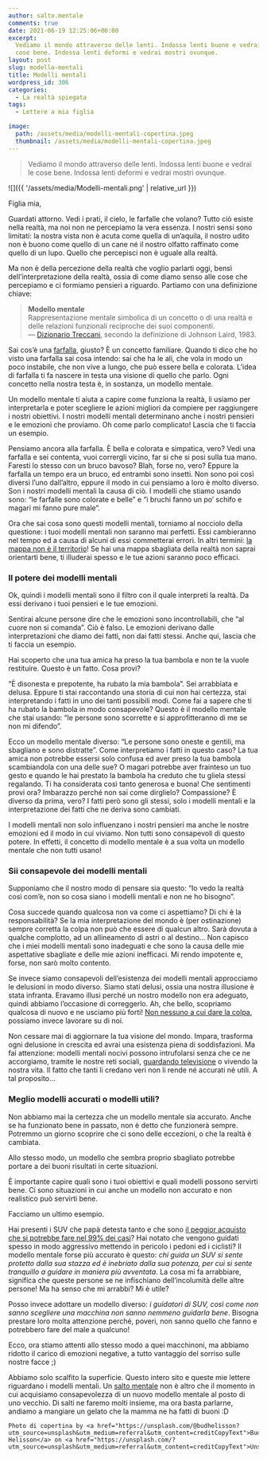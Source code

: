 ```yaml
---
author: salto.mentale
comments: true
date: 2021-06-19 12:25:06+00:00
excerpt:
  Vediamo il mondo attraverso delle lenti. Indossa lenti buone e vedrai le
  cose bene. Indossa lenti deformi e vedrai mostri ovunque.
layout: post
slug: modello-mentali
title: Modelli mentali
wordpress_id: 306
categories:
  - La realtà spiegata
tags:
  - Lettere a mia figlia

image:
  path: /assets/media/modelli-mentali-copertina.jpeg
  thumbnail: /assets/media/modelli-mentali-copertina.jpeg
---
```


> Vediamo il mondo attraverso delle lenti. Indossa lenti buone e vedrai le cose bene. Indossa lenti deformi e vedrai mostri ovunque.


![]({{ '/assets/media/Modelli-mentali.png' | relative_url }})

Figlia mia,

Guardati attorno. Vedi i prati, il cielo, le farfalle che volano? Tutto ciò esiste nella realtà, ma noi non ne percepiamo la vera essenza. I nostri sensi sono limitati: la nostra vista non è acuta come quella di un’aquila, il nostro udito non è buono come quello di un cane né il nostro olfatto raffinato come quello di un lupo. Quello che percepisci non è uguale alla realtà.

Ma non è della percezione della realtà che voglio parlarti oggi, bensì dell’interpretazione della realtà, ossia di come diamo senso alle cose che percepiamo e ci formiamo pensieri a riguardo. Partiamo con una definizione chiave:

> **Modello mentale**  
Rappresentazione mentale simbolica di un concetto o di una realtà e delle relazioni funzionali reciproche dei suoi componenti.  
— [Dizionario Treccani](https://treccani.it/enciclopedia/modello-mentale_%28Dizionario-di-Medicina%29/), secondo la definizione di Johnson Laird, 1983.


Sai cos’è una [farfalla](https://it.wikipedia.org/wiki/Farfalla), giusto? È un concetto familiare. Quando ti dico che ho visto una farfalla sai cosa intendo: sai che ha le ali, che vola in modo un poco instabile, che non vive a lungo, che può essere bella e colorata. L’idea di farfalla ti fa nascere in testa una visione di quello che parlo. Ogni concetto nella nostra testa è, in sostanza, un modello mentale.

Un modello mentale ti aiuta a capire come funziona la realtà, li usiamo per interpretarla e poter scegliere le azioni migliori da compiere per raggiungere i nostri obiettivi. I nostri modelli mentali determinano anche i nostri pensieri e le emozioni che proviamo. Oh come parlo complicato! Lascia che ti faccia un esempio.

Pensiamo ancora alla farfalla. È bella e colorata e simpatica, vero? Vedi una farfalla e sei contenta, vuoi corrergli vicino, far si che si posi sulla tua mano. Faresti lo stesso con un bruco bavoso? Blah, forse no, vero? Eppure la farfalla un tempo era un bruco, ed entrambi sono insetti. Non sono poi così diversi l’uno dall’altro, eppure il modo in cui pensiamo a loro è molto diverso. Son i nostri modelli mentali la causa di ciò. I modelli che stiamo usando sono: “le farfalle sono colorate e belle” e “i bruchi fanno un po’ schifo e magari mi fanno pure male“.

Ora che sai cosa sono questi modelli mentali, torniamo al nocciolo della questione: i tuoi modelli mentali non saranno mai perfetti. Essi cambieranno nel tempo ed a causa di alcuni di essi commetterai errori. In altri termini: [la mappa non è il territorio](/la-mappa-non-e-il-territorio/)! Se hai una mappa sbagliata della realtà non saprai orientarti bene, ti illuderai spesso e le tue azioni saranno poco efficaci.

### Il potere dei modelli mentali

Ok, quindi i modelli mentali sono il filtro con il quale interpreti la realtà. Da essi derivano i tuoi pensieri e le tue emozioni.

Sentirai alcune persone dire che le emozioni sono incontrollabili, che “al cuore non si comanda”. Ciò è falso. Le emozioni derivano dalle interpretazioni che diamo dei fatti, non dai fatti stessi. Anche qui, lascia che ti faccia un esempio.

Hai scoperto che una tua amica ha preso la tua bambola e non te la vuole restituire. Questo è un fatto. Cosa provi?

“È disonesta e prepotente, ha rubato la mia bambola”. Sei arrabbiata e delusa. Eppure ti stai raccontando una storia di cui non hai certezza, stai interpretando i fatti in uno dei tanti possibili modi. Come fai a sapere che ti ha rubato la bambola in modo consapevole? Questo è il modello mentale che stai usando: “le persone sono scorrette e si approfitteranno di me se non mi difendo”.

Ecco un modello mentale diverso: “Le persone sono oneste e gentili, ma sbagliano e sono distratte”. Come interpretiamo i fatti in questo caso? La tua amica non potrebbe essersi solo confusa ed aver preso la tua bambola scambiandola con una delle sue? O magari potrebbe aver frainteso un tuo gesto e quando le hai prestato la bambola ha creduto che tu gliela stessi regalando. Ti ha considerata così tanto generosa e buona! Che sentimenti provi ora? Imbarazzo perché non sai come dirglielo? Compassione? È diverso da prima, vero? I fatti però sono gli stessi, solo i modelli mentali e la interpretazione dei fatti che ne deriva sono cambiati.

I modelli mentali non solo influenzano i nostri pensieri ma anche le nostre emozioni ed il modo in cui viviamo. Non tutti sono consapevoli di questo potere. In effetti, il concetto di modello mentale è a sua volta un modello mentale che non tutti usano!

### Sii consapevole dei modelli mentali

Supponiamo che il nostro modo di pensare sia questo: “Io vedo la realtà così com’è, non so cosa siano i modelli mentali e non ne ho bisogno”.

Cosa succede quando qualcosa non va come ci aspettiamo? Di chi è la responsabilità? Se la mia interpretazione del mondo è (per ostinazione) sempre corretta la colpa non può che essere di qualcun altro. Sarà dovuta a qualche complotto, ad un allineamento di astri o al destino… Non capisco che i miei modelli mentali sono inadeguati e che sono la causa delle mie aspettative sbagliate e delle mie azioni inefficaci. Mi rendo impotente e, forse, non sarò molto contento.

Se invece siamo consapevoli dell’esistenza dei modelli mentali approcciamo le delusioni in modo diverso. Siamo stati delusi, ossia una nostra illusione è stata infranta. Eravamo illusi perché un nostro modello non era adeguato, quindi abbiamo l’occasione di correggerlo. Ah, che bello, scopriamo qualcosa di nuovo e ne usciamo più forti! [Non nessuno a cui dare la colpa](/tatismo/), possiamo invece lavorare su di noi.

Non cessare mai di aggiornare la tua visione del mondo. Impara, trasforma ogni delusione in crescita ed avrai una esistenza piena di soddisfazioni. Ma fai attenzione: modelli mentali nocivi possono intrufolarsi senza che ce ne accorgiamo, tramite le nostre reti sociali, [guardando televisione](/televisione-quanto-costa-davvero/) o vivendo la nostra vita. Il fatto che tanti li credano veri non li rende né accurati né utili. A tal proposito…

### Meglio modelli accurati o modelli utili?

Non abbiamo mai la certezza che un modello mentale sia accurato. Anche se ha funzionato bene in passato, non è detto che funzionerà sempre. Potremmo un giorno scoprire che ci sono delle eccezioni, o che la realtà è cambiata.

Allo stesso modo, un modello che sembra proprio sbagliato potrebbe portare a dei buoni risultati in certe situazioni.

È importante capire quali sono i tuoi obiettivi e quali modelli possono servirti bene. Ci sono situazioni in cui anche un modello non accurato e non realistico può servirti bene.

Facciamo un ultimo esempio.

Hai presenti i SUV che papà detesta tanto e che sono [il peggior acquisto che si potrebbe fare nel 99% dei casi](/stai-regalandoti-carbone/)? Hai notato che vengono guidati spesso in modo aggressivo mettendo in pericolo i pedoni ed i ciclisti? Il modello mentale forse più accurato è questo: _chi guida un SUV si sente protetto dalla sua stazza ed è inebriato dalla sua potenza, per cui si sente tranquillo a guidare in maniera più avventata_. La cosa mi fa arrabbiare, significa che queste persone se ne infischiano dell’incolumità delle altre persone! Ma ha senso che mi arrabbi? Mi è utile?

Posso invece adottare un modello diverso: _i guidatori di SUV, così come non sanno scegliere una macchina non sanno nemmeno guidarla bene_. Bisogna prestare loro molta attenzione perché, poveri, non sanno quello che fanno e potrebbero fare del male a qualcuno!

Ecco, ora stiamo attenti allo stesso modo a quei macchinoni, ma abbiamo ridotto il carico di emozioni negative, a tutto vantaggio del sorriso sulle nostre facce ;)

Abbiamo solo scalfito la superficie. Questo intero sito e queste mie lettere riguardano i modelli mentali. Un [salto mentale](/cose-un-salto-mentale/) non è altro che il momento in cui acquisiamo consapevolezza di un nuovo modello mentale al posto di uno vecchio. Di salti ne faremo molti insieme, ma ora basta parlarne, andiamo a mangiare un gelato che la mamma ne ha fatti di buoni :D

    Photo di copertina by <a href="https://unsplash.com/@budhelisson?utm_source=unsplash&utm_medium=referral&utm_content=creditCopyText">Bud Helisson</a> on <a href="https://unsplash.com/?utm_source=unsplash&utm_medium=referral&utm_content=creditCopyText">Unsplash</a>
